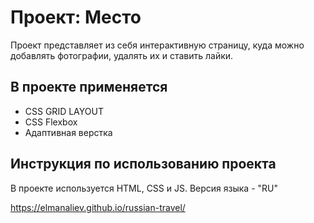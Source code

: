 # Проект: Место
Проект представляет из себя интерактивную страницу, куда можно добавлять фотографии, удалять их и ставить лайки.

## В проекте применяется
* CSS GRID LAYOUT
* CSS Flexbox
* Адаптивная верстка

## Инструкция по использованию проекта
В проекте используется HTML, CSS и JS. Версия языка - "RU"


https://elmanaliev.github.io/russian-travel/
